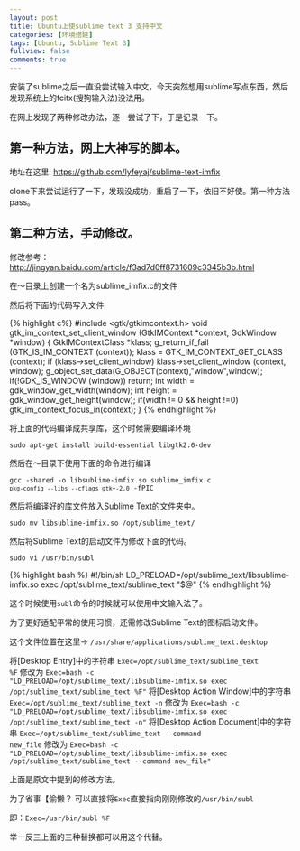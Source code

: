 ```yaml
---
layout: post
title: Ubuntu上使sublime text 3 支持中文
categories: [环境搭建]
tags: [Ubuntu, Sublime Text 3]
fullview: false
comments: true
---
```

安装了sublime之后一直没尝试输入中文，今天突然想用sublime写点东西，然后发现系统上的fcitx(搜狗输入法)没法用。

在网上发现了两种修改办法，逐一尝试了下，于是记录一下。

## 第一种方法，网上大神写的脚本。

地址在这里: <https://github.com/lyfeyaj/sublime-text-imfix>

clone下来尝试运行了一下，发现没成功，重启了一下，依旧不好使。第一种方法pass。

## 第二种方法，手动修改。

修改参考：<http://jingyan.baidu.com/article/f3ad7d0ff8731609c3345b3b.html>

在～目录上创建一个名为sublime_imfix.c的文件

然后将下面的代码写入文件

{% highlight c%}
#include <gtk/gtkimcontext.h>
void gtk_im_context_set_client_window (GtkIMContext *context,
         GdkWindow    *window)
{
 GtkIMContextClass *klass;
 g_return_if_fail (GTK_IS_IM_CONTEXT (context));
 klass = GTK_IM_CONTEXT_GET_CLASS (context);
 if (klass->set_client_window)
   klass->set_client_window (context, window);
 g_object_set_data(G_OBJECT(context),"window",window);
 if(!GDK_IS_WINDOW (window))
   return;
 int width = gdk_window_get_width(window);
 int height = gdk_window_get_height(window);
 if(width != 0 && height !=0)
   gtk_im_context_focus_in(context);
}
{% endhighlight %}

将上面的代码编译成共享库，这个时候需要编译环境

<code>sudo apt-get install build-essential libgtk2.0-dev</code>

然后在～目录下使用下面的命令进行编译

<code>gcc -shared -o libsublime-imfix.so sublime_imfix.c  `pkg-config --libs --cflags gtk+-2.0` -fPIC</code>

然后将编译好的库文件放入Sublime Text的文件夹中。

<code>sudo mv libsublime-imfix.so /opt/sublime_text/</code>

然后将Sublime Text的启动文件为修改下面的代码。

<code>sudo vi /usr/bin/subl</code>

{% highlight bash %}
#!/bin/sh
LD_PRELOAD=/opt/sublime_text/libsublime-imfix.so exec /opt/sublime_text/sublime_text "$@"
{% endhighlight %}

这个时候使用<code>subl</code>命令的时候就可以使用中文输入法了。

为了更好适配平常的使用习惯，还需修改Sublime Text的图标启动文件。

这个文件位置在这里-> <code>/usr/share/applications/sublime_text.desktop</code>

将[Desktop Entry]中的字符串
<code>Exec=/opt/sublime_text/sublime_text %F</code>
修改为
<code>Exec=bash -c "LD_PRELOAD=/opt/sublime_text/libsublime-imfix.so exec /opt/sublime_text/sublime_text %F"</code>
将[Desktop Action Window]中的字符串
<code>Exec=/opt/sublime_text/sublime_text -n</code>
修改为
<code>Exec=bash -c "LD_PRELOAD=/opt/sublime_text/libsublime-imfix.so exec /opt/sublime_text/sublime_text -n"</code>
将[Desktop Action Document]中的字符串
<code>Exec=/opt/sublime_text/sublime_text --command new_file</code>
修改为
<code>Exec=bash -c "LD_PRELOAD=/opt/sublime_text/libsublime-imfix.so exec /opt/sublime_text/sublime_text --command new_file"</code>

上面是原文中提到的修改方法。

为了省事【偷懒？
可以直接将<code>Exec</code>直接指向刚刚修改的<code>/usr/bin/subl</code>

即：<code>Exec=/usr/bin/subl %F</code>

举一反三上面的三种替换都可以用这个代替。
